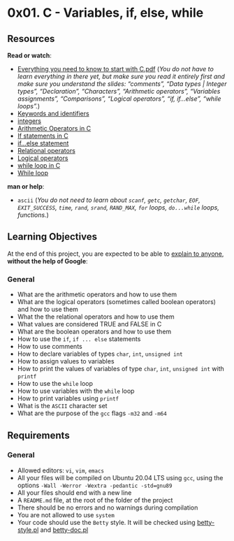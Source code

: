 <h1 class="gap">0x01. C - Variables, if, else, while</h1>
<div class="gap" id="project-description">
  <h2>Resources</h2>

<p><strong>Read or watch</strong>:</p>

<ul>
<li><a href="/rltoken/GB1UNodFfec0AXUfmSxsLA" title="Everything you need to know to start with C.pdf" target="_blank">Everything you need to know to start with C.pdf</a> (<em>You do not have to learn everything in there yet, but make sure you read it entirely first and make sure you understand the slides: “comments”, “Data types | Integer types”, “Declaration”, “Characters”, “Arithmetic operators”, “Variables assignments”, “Comparisons”, “Logical operators”, “if, if&hellip;else”, “while loops”.</em>)</li>
<li><a href="/rltoken/ckqC9BrBcMmv-DLmBauaWQ" title="Keywords and identifiers" target="_blank">Keywords and identifiers</a> </li>
<li><a href="/rltoken/Oau_6LT7-3IIt5ew_3Ac6g" title="integers" target="_blank">integers</a> </li>
<li><a href="/rltoken/r4hrHzg2X9JjnKj8sP_SAw" title="Arithmetic Operators in C" target="_blank">Arithmetic Operators in C</a> </li>
<li><a href="/rltoken/W93uajwXtW3WOxOaeBtF-A" title="If statements in C" target="_blank">If statements in C</a> </li>
<li><a href="/rltoken/PMD6eKdkj2RmIpagtABihw" title="if...else statement" target="_blank">if&hellip;else statement</a> </li>
<li><a href="/rltoken/dCy4644-X_WJMYxRZwCfFQ" title="Relational operators" target="_blank">Relational operators</a> </li>
<li><a href="/rltoken/gJzJXQoEdEN1Oxcutp_76Q" title="Logical operators" target="_blank">Logical operators</a> </li>
<li><a href="/rltoken/Qhq1p5UcR72-VXFJ_iAqWQ" title="while loop in C" target="_blank">while loop in C</a> </li>
<li><a href="/rltoken/RY9a1EDxRKNNHhxbJ6Pn_g" title="While loop" target="_blank">While loop</a> </li>
</ul>

<p><strong>man or help</strong>:</p>

<ul>
<li><code>ascii</code> (<em>You do not need to learn about <code>scanf</code>, <code>getc</code>, <code>getchar</code>, <code>EOF</code>, <code>EXIT_SUCCESS</code>, <code>time</code>, <code>rand</code>, <code>srand</code>, <code>RAND_MAX</code>, <code>for</code> loops, <code>do...while</code> loops, functions.</em>)</li>
</ul>

<h2>Learning Objectives</h2>

<p>At the end of this project, you are expected to be able to <a href="/rltoken/_3P7NaLRZJweUdM-yUQ6TA" title="explain to anyone" target="_blank">explain to anyone</a>, <strong>without the help of Google</strong>:</p>

<h3>General</h3>

<ul>
<li>What are the arithmetic operators and how to use them</li>
<li>What are the logical operators (sometimes called boolean operators) and how to use them</li>
<li>What the the relational operators and how to use them</li>
<li>What values are considered TRUE and FALSE in C</li>
<li>What are the boolean operators and how to use them</li>
<li>How to use the <code>if</code>, <code>if ... else</code> statements</li>
<li>How to use comments</li>
<li>How to declare variables of types <code>char</code>, <code>int</code>, <code>unsigned int</code></li>
<li>How to assign values to variables</li>
<li>How to print the values of variables of type <code>char</code>, <code>int</code>, <code>unsigned int</code> with <code>printf</code></li>
<li>How to use the <code>while</code> loop</li>
<li>How to use variables with the <code>while</code> loop</li>
<li>How to print variables using <code>printf</code></li>
<li>What is the <code>ASCII</code> character set</li>
<li>What are the purpose of the <code>gcc</code> flags <code>-m32</code> and <code>-m64</code></li>
</ul>

<h2>Requirements</h2>

<h3>General</h3>

<ul>
<li>Allowed editors: <code>vi</code>, <code>vim</code>, <code>emacs</code></li>
<li>All your files will be compiled on Ubuntu 20.04 LTS using <code>gcc</code>, using the options <code>-Wall -Werror -Wextra -pedantic -std=gnu89</code></li>
<li>All your files should end with a new line</li>
<li>A <code>README.md</code> file, at the root of the folder of the project</li>
<li>There should be no errors and no warnings during compilation</li>
<li>You are not allowed to use <code>system</code></li>
<li>Your code should use the <code>Betty</code> style. It will be checked using <a href="https://github.com/holbertonschool/Betty/blob/master/betty-style.pl" title="betty-style.pl" target="_blank">betty-style.pl</a> and <a href="https://github.com/holbertonschool/Betty/blob/master/betty-doc.pl" title="betty-doc.pl" target="_blank">betty-doc.pl</a></li>
</ul>

</div>
